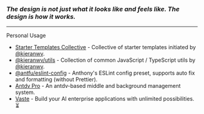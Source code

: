 ### _The design is not just what it looks like and feels like. The design is how it works._

<hr />

Personal Usage 

- [Starter Templates Collective](https://github.com/starter-collective) - Collective of starter templates initiated by [@kieranwv](https://github.com/kieranwv).
- [@kieranwv/utils](https://github.com/kieranwv/utils) - Collection of common JavaScript / TypeScript utils by [@kieranwv](https://github.com/kieranwv).
- [@antfu/eslint-config](https://github.com/antfu/eslint-config) - Anthony's ESLint config preset, supports auto fix and formatting (without Prettier).
- [Antdv Pro](https://github.com/antdv-pro) - An antdv-based middle and background management system.
- [Vaste](https://github.com/vaste-dev) - Build your AI enterprise applications with unlimited possibilities. ⏳
